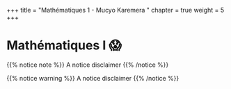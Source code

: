 +++
title = "Mathématiques 1 - Mucyo Karemera "
chapter = true
weight = 5
+++

# Mathématiques I :scream:

<!--lvxh :smile:-->  

{{% notice note %}}
A notice disclaimer
{{% /notice %}}

{{% notice warning %}}
A notice disclaimer
{{% /notice %}}